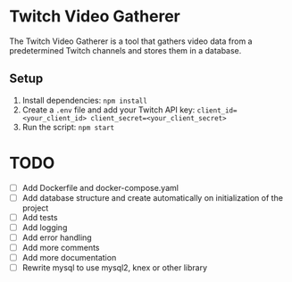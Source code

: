 # Twitch Video Gatherer
The Twitch Video Gatherer is a tool that gathers video data from a predetermined Twitch channels and stores them in a database.

## Setup
1. Install dependencies: `npm install`
2. Create a `.env` file and add your Twitch API key: `client_id=<your_client_id>
client_secret=<your_client_secret>`
3. Run the script: `npm start`

# TODO
- [ ] Add Dockerfile and docker-compose.yaml
- [ ] Add database structure and create automatically on initialization of the project
- [ ] Add tests
- [ ] Add logging
- [ ] Add error handling
- [ ] Add more comments
- [ ] Add more documentation
- [ ] Rewrite mysql to use mysql2, knex or other library

